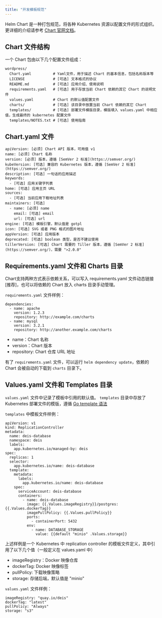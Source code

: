 ```yaml
---
title: "开发模板规范"
---
```


Helm Chart 是一种打包规范，将各种 Kubernetes 资源以配置文件的形式组织。更详细的介绍请参考 [Chart 官网文档](https://github.com/helm)。

## Chart 文件结构

一个 Chart 包由以下几个配置文件组成：

```
wordpress/
  Chart.yaml          # Yaml文件，用于描述 Chart 的基本信息，包括名称版本等
  LICENSE             # [可选] 文本格式的协议
  README.md           # [可选] 应用介绍、使用说明
  requirements.yaml   # [可选] 用于存放当前 Chart 依赖的其它 Chart 的说明文件
  values.yaml         # Chart 的默认值配置文件
  charts/             # [可选] 该目录中放置当前 Chart 依赖的其它 Chart
  templates/          # [可选] 部署文件模版目录，模版填入 values.yaml 中相应值，生成最终的 kubernetes 配置文件
  templates/NOTES.txt # [可选] 使用指南
```

## Chart.yaml 文件

```
apiVersion: [必须] Chart API 版本，可用值 v1
name: [必须] Chart 名称
version: [必须] 版本，遵循 [SemVer 2 标准](https://semver.org/)
kubeVersion: [可选] 兼容的 Kubernetes 版本，遵循 [SemVer 2 标准](https://semver.org/)
description: [可选] 一句话的应用描述
keywords:
  - [可选] 应用关键字列表
home: [可选] 应用主页 URL
sources:
  - [可选] 当前应用下载地址列表
maintainers: [可选]
  - name: [必须] name 
    email: [可选] email
    url: [可选] url
engine: [可选] 模板引擎，默认值是 gotpl
icon: [可选] SVG 或者 PNG 格式的图片地址
appVersion: [可选] 应用版本
deprecated: [可选] boolean 类型，是否不建议使用
tillerVersion: [可选] Chart 需要的 Tiller 版本，遵循 [SemVer 2 标准](https://semver.org/)，需要 ">2.0.0"
```

## Requirements.yaml 文件和 Charts 目录

Chart支持两种方式表示依赖关系，可以写入 requirements.yaml 文件动态链接[推荐]，也可以将依赖的 Chart 放入 charts 目录手动管理。

`requirements.yaml` 文件样例：

```
dependencies:
  - name: apache
    version: 1.2.3
    repository: http://example.com/charts
  - name: mysql
    version: 3.2.1
    repository: http://another.example.com/charts
```

* name：Chart 名称
* version：Chart 版本
* repository: Chart 仓库 URL 地址

有了 `requirements.yaml` 文件，可以运行 `helm dependency update`，依赖的 Chart 会被自动的下载到 `charts` 目录下。

## Values.yaml 文件和 Templates 目录

`values.yaml` 文件中记录了模板中引用的默认值。
`templates` 目录中存放了 Kubernetes 部署文件的模版，遵循 [Go template 语法](https://golang.org/pkg/text/template/)

`templates` 中模板文件样例：

```
apiVersion: v1
kind: ReplicationController
metadata:
  name: deis-database
  namespace: deis
  labels:
    app.kubernetes.io/managed-by: deis
spec:
  replicas: 1
  selector:
    app.kubernetes.io/name: deis-database
  template:
    metadata:
      labels:
        app.kubernetes.io/name: deis-database
    spec:
      serviceAccount: deis-database
      containers:
        - name: deis-database
          image: {{.Values.imageRegistry}}/postgres:{{.Values.dockerTag}}
          imagePullPolicy: {{.Values.pullPolicy}}
          ports:
            - containerPort: 5432
          env:
            - name: DATABASE_STORAGE
              value: {{default "minio" .Values.storage}}
```

上述样例是一个 Kubernetes 中 replication controller 的模板文件定义，其中引用了以下几个值（一般定义在 values.yaml 中）

* imageRegistry：Docker 映像仓库
* dockerTag: Docker 映像标签
* pullPolicy: 下载映像策略
* storage: 存储后端，默认值是 "minio"

`values.yaml` 文件样例：

```
imageRegistry: "quay.io/deis"
dockerTag: "latest"
pullPolicy: "Always"
storage: "s3"
```

